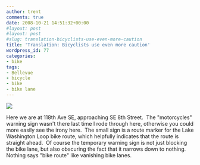 ```yaml
---
author: trent
comments: true
date: 2008-10-21 14:51:32+00:00
#layout: post
#layout: post
#slug: translation-bicyclists-use-even-more-caution
title: 'Translation: Bicyclists use even more caution'
wordpress_id: 77
categories:
- bike
tags:
- Bellevue
- bicycle
- bike
- bike lane
---
```


[![](http://veganmilitia.org/b/wp-content/uploads/2008/10/dscn0976-300x224.jpg)](http://veganmilitia.org/b/wp-content/uploads/2008/10/dscn0976.jpg)

Here we are at 118th Ave SE, approaching SE 8th Street.  The "motorcycles" warning sign wasn't there last time I rode through here, otherwise you could more easily see the irony here.  The small sign is a route marker for the Lake Washington Loop bike route, which helpfully indicates that the route is straight ahead.  Of course the temporary warning sign is not just blocking the bike lane, but also obscuring the fact that it narrows down to nothing.  Nothing says "bike route" like vanishing bike lanes.
